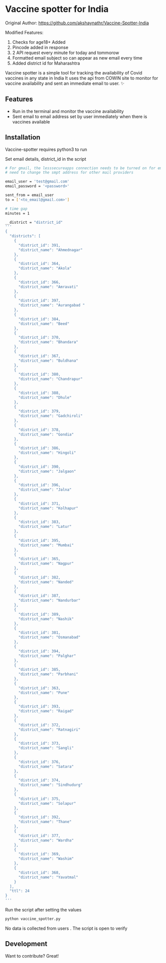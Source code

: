 # Vaccine spotter for India

Original Author: https://github.com/akshaynathr/Vaccine-Spotter-India

Modified Features:
1) Checks for age18+ Added
2) Pincode added in response
3) 2 API request every minute for today and tommorow
4) Formatted email subject so can appear as new email every time
5) Added district id for Maharashtra

Vaccine spotter is a simple tool for tracking the availability of Covid vaccines in any state in India
It uses the api from COWIN site to monitor for vaccine availability and sent an immediate email to user.
 ✨

## Features

- Run in the terminal and monitor the vaccine availability
- Sent email to email address set by user immediately when there is vaccines available

 

## Installation

Vaccine-spotter requires python3 to run

Set email details, district_id in the script 

``` sh 
# For gmail, the lesssecureapps connection needs to be turned on for email to work :  https://myaccount.google.com/lesssecureapps
# need to change the smpt address for other mail providers

email_user = 'test@gmail.com'
email_password = '<password>'

sent_from = email_user
to = ['<to_email@gmail.com>']

# time gap
minutes = 1

__district = "district_id"
'''
{
  "districts": [
    {
      "district_id": 391,
      "district_name": "Ahmednagar"
    },
    {
      "district_id": 364,
      "district_name": "Akola"
    },
    {
      "district_id": 366,
      "district_name": "Amravati"
    },
    {
      "district_id": 397,
      "district_name": "Aurangabad "
    },
    {
      "district_id": 384,
      "district_name": "Beed"
    },
    {
      "district_id": 370,
      "district_name": "Bhandara"
    },
    {
      "district_id": 367,
      "district_name": "Buldhana"
    },
    {
      "district_id": 380,
      "district_name": "Chandrapur"
    },
    {
      "district_id": 388,
      "district_name": "Dhule"
    },
    {
      "district_id": 379,
      "district_name": "Gadchiroli"
    },
    {
      "district_id": 378,
      "district_name": "Gondia"
    },
    {
      "district_id": 386,
      "district_name": "Hingoli"
    },
    {
      "district_id": 390,
      "district_name": "Jalgaon"
    },
    {
      "district_id": 396,
      "district_name": "Jalna"
    },
    {
      "district_id": 371,
      "district_name": "Kolhapur"
    },
    {
      "district_id": 383,
      "district_name": "Latur"
    },
    {
      "district_id": 395,
      "district_name": "Mumbai"
    },
    {
      "district_id": 365,
      "district_name": "Nagpur"
    },
    {
      "district_id": 382,
      "district_name": "Nanded"
    },
    {
      "district_id": 387,
      "district_name": "Nandurbar"
    },
    {
      "district_id": 389,
      "district_name": "Nashik"
    },
    {
      "district_id": 381,
      "district_name": "Osmanabad"
    },
    {
      "district_id": 394,
      "district_name": "Palghar"
    },
    {
      "district_id": 385,
      "district_name": "Parbhani"
    },
    {
      "district_id": 363,
      "district_name": "Pune"
    },
    {
      "district_id": 393,
      "district_name": "Raigad"
    },
    {
      "district_id": 372,
      "district_name": "Ratnagiri"
    },
    {
      "district_id": 373,
      "district_name": "Sangli"
    },
    {
      "district_id": 376,
      "district_name": "Satara"
    },
    {
      "district_id": 374,
      "district_name": "Sindhudurg"
    },
    {
      "district_id": 375,
      "district_name": "Solapur"
    },
    {
      "district_id": 392,
      "district_name": "Thane"
    },
    {
      "district_id": 377,
      "district_name": "Wardha"
    },
    {
      "district_id": 369,
      "district_name": "Washim"
    },
    {
      "district_id": 368,
      "district_name": "Yavatmal"
    }
  ],
  "ttl": 24
}
'''
``` 

Run the script after setting the values 
```sh
python vaccine_spotter.py

```
No data is collected from users . The script is open to verify
 
## Development

Want to contribute? Great!


